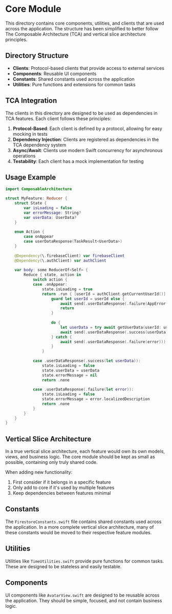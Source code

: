 # Core Module

This directory contains core components, utilities, and clients that are used across the application. The structure has been simplified to better follow The Composable Architecture (TCA) and vertical slice architecture principles.

## Directory Structure

- **Clients**: Protocol-based clients that provide access to external services
- **Components**: Reusable UI components
- **Constants**: Shared constants used across the application
- **Utilities**: Pure functions and extensions for common tasks

## TCA Integration

The clients in this directory are designed to be used as dependencies in TCA features. Each client follows these principles:

1. **Protocol-Based**: Each client is defined by a protocol, allowing for easy mocking in tests
2. **Dependency Injection**: Clients are registered as dependencies in the TCA dependency system
3. **Async/Await**: Clients use modern Swift concurrency for asynchronous operations
4. **Testability**: Each client has a mock implementation for testing

## Usage Example

```swift
import ComposableArchitecture

struct MyFeature: Reducer {
    struct State {
        var isLoading = false
        var errorMessage: String?
        var userData: UserData?
    }
    
    enum Action {
        case onAppear
        case userDataResponse(TaskResult<UserData>)
    }
    
    @Dependency(\.firebaseClient) var firebaseClient
    @Dependency(\.authClient) var authClient
    
    var body: some ReducerOf<Self> {
        Reduce { state, action in
            switch action {
            case .onAppear:
                state.isLoading = true
                return .run { [userId = authClient.getCurrentUserId()] send in
                    guard let userId = userId else {
                        await send(.userDataResponse(.failure(AppError.notAuthenticated)))
                        return
                    }
                    
                    do {
                        let userData = try await getUserData(userId: userId)
                        await send(.userDataResponse(.success(userData)))
                    } catch {
                        await send(.userDataResponse(.failure(error)))
                    }
                }
                
            case .userDataResponse(.success(let userData)):
                state.isLoading = false
                state.userData = userData
                state.errorMessage = nil
                return .none
                
            case .userDataResponse(.failure(let error)):
                state.isLoading = false
                state.errorMessage = error.localizedDescription
                return .none
            }
        }
    }
}
```

## Vertical Slice Architecture

In a true vertical slice architecture, each feature would own its own models, views, and business logic. The core module should be kept as small as possible, containing only truly shared code.

When adding new functionality:

1. First consider if it belongs in a specific feature
2. Only add to core if it's used by multiple features
3. Keep dependencies between features minimal

## Constants

The `FirestoreConstants.swift` file contains shared constants used across the application. In a more complete vertical slice architecture, many of these constants would be moved to their respective feature modules.

## Utilities

Utilities like `TimeUtilities.swift` provide pure functions for common tasks. These are designed to be stateless and easily testable.

## Components

UI components like `AvatarView.swift` are designed to be reusable across the application. They should be simple, focused, and not contain business logic.
